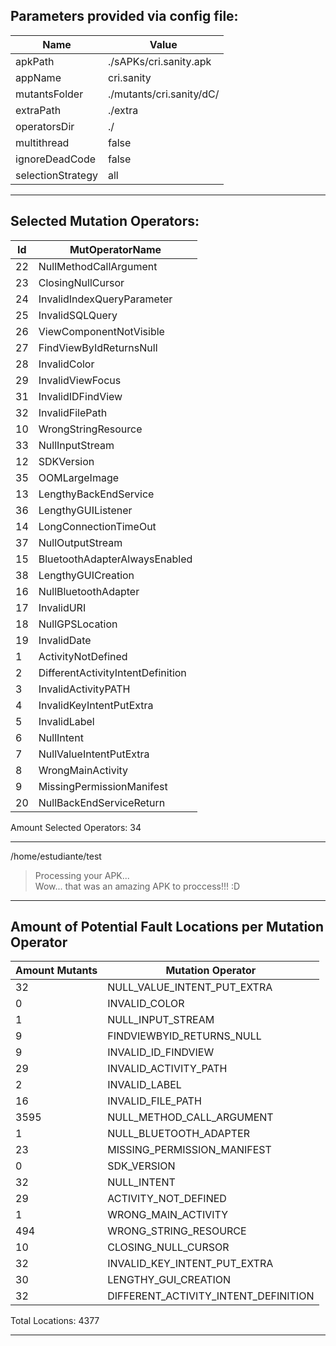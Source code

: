
## Parameters provided via config file:

Name			| Value
------------------------|---------
apkPath 		| ./sAPKs/cri.sanity.apk
appName 		| cri.sanity
mutantsFolder 		| ./mutants/cri.sanity/dC/
extraPath 		| ./extra
operatorsDir 		| ./
multithread 		| false
ignoreDeadCode 		| false
selectionStrategy 	| all
----------------------------------

## Selected Mutation Operators:

Id 		| MutOperatorName
----------------|--------------
22 		| NullMethodCallArgument
23 		| ClosingNullCursor
24 		| InvalidIndexQueryParameter
25 		| InvalidSQLQuery
26 		| ViewComponentNotVisible
27 		| FindViewByIdReturnsNull
28 		| InvalidColor
29 		| InvalidViewFocus
31 		| InvalidIDFindView
32 		| InvalidFilePath
10 		| WrongStringResource
33 		| NullInputStream
12 		| SDKVersion
35 		| OOMLargeImage
13 		| LengthyBackEndService
36 		| LengthyGUIListener
14 		| LongConnectionTimeOut
37 		| NullOutputStream
15 		| BluetoothAdapterAlwaysEnabled
38 		| LengthyGUICreation
16 		| NullBluetoothAdapter
17 		| InvalidURI
18 		| NullGPSLocation
19 		| InvalidDate
1 		| ActivityNotDefined
2 		| DifferentActivityIntentDefinition
3 		| InvalidActivityPATH
4 		| InvalidKeyIntentPutExtra
5 		| InvalidLabel
6 		| NullIntent
7 		| NullValueIntentPutExtra
8 		| WrongMainActivity
9 		| MissingPermissionManifest
20 		| NullBackEndServiceReturn

Amount Selected Operators: 	34

-------------------------------------------

/home/estudiante/test
> Processing your APK...  
> Wow... that was an amazing APK to proccess!!! :D

--------------------------------------
## Amount of Potential Fault Locations per Mutation Operator

Amount Mutants	| Mutation Operator
----------------|---------------------
32		| NULL_VALUE_INTENT_PUT_EXTRA
0		| INVALID_COLOR
1		| NULL_INPUT_STREAM
9		| FINDVIEWBYID_RETURNS_NULL
9		| INVALID_ID_FINDVIEW
29		| INVALID_ACTIVITY_PATH
2		| INVALID_LABEL
16		| INVALID_FILE_PATH
3595		| NULL_METHOD_CALL_ARGUMENT
1		| NULL_BLUETOOTH_ADAPTER
23		| MISSING_PERMISSION_MANIFEST
0		| SDK_VERSION
32		| NULL_INTENT
29		| ACTIVITY_NOT_DEFINED
1		| WRONG_MAIN_ACTIVITY
494		| WRONG_STRING_RESOURCE
10		| CLOSING_NULL_CURSOR
32		| INVALID_KEY_INTENT_PUT_EXTRA
30		| LENGTHY_GUI_CREATION
32		| DIFFERENT_ACTIVITY_INTENT_DEFINITION

Total Locations: 4377

--------------------------------------
```
